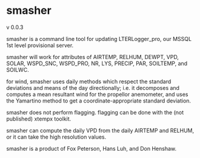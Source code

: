 smasher
========

v 0.0.3

smasher is a command line tool for updating LTERLogger_pro, our MSSQL 1st level provisional server. 

smasher will work for attributes of AIRTEMP, RELHUM, DEWPT, VPD, SOLAR, WSPD_SNC, WSPD_PRO, NR, LYS, PRECIP, PAR, SOILTEMP, and SOILWC.

for wind, smasher uses daily methods which respect the standard deviations and means of the day directionally; i.e. it decomposes and computes a mean resultant wind for the propellor anemometer, and uses the Yamartino method to get a coordinate-appropriate standard deviation.

smasher does not perform flagging. flagging can be done with the (not published) xtempx toolkit. 

smasher can compute the daily VPD from the daily AIRTEMP and RELHUM, or it can take the high resolution values.

smasher is a product of Fox Peterson, Hans Luh, and Don Henshaw.
